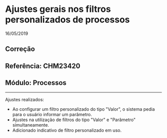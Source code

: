 # Ajustes gerais nos filtros personalizados de processos
16/05/2019
## Correção
## Referência: CHM23420
## Módulo: Processos
***

Ajustes realizados:
* Ao configurar um filtro personalizado do tipo "Valor", o sistema pedia para o usuário informar um parâmetro.
* Ajustes na utilização de filtros do tipo "Valor" e "Parâmetro" simultaneamente.
* Adicionado indicativo de filtro personalizado em uso.